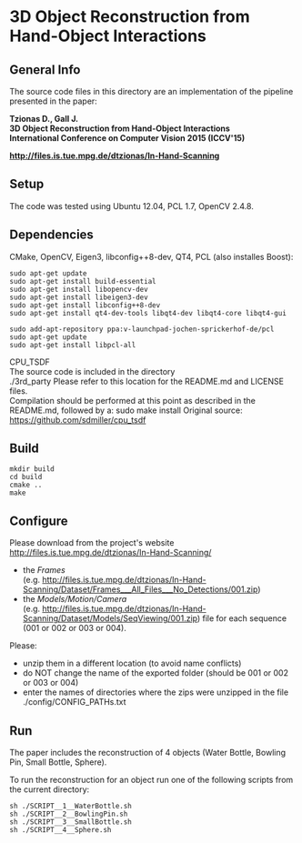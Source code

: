 3D Object Reconstruction from<br>Hand-Object Interactions
=====

General Info
----
The source code files in this directory are an implementation of the pipeline presented in the paper:

**Tzionas D., Gall J.**<br>
**3D Object Reconstruction from Hand-Object Interactions**<br>
**International Conference on Computer Vision 2015 (ICCV'15)**<br>

**http://files.is.tue.mpg.de/dtzionas/In-Hand-Scanning**


Setup
----

The code was tested using Ubuntu 12.04, PCL 1.7, OpenCV 2.4.8.


Dependencies
----

CMake, OpenCV, Eigen3, libconfig++8-dev, QT4, PCL (also installes Boost):

    sudo apt-get update
    sudo apt-get install build-essential
    sudo apt-get install libopencv-dev
    sudo apt-get install libeigen3-dev
    sudo apt-get install libconfig++8-dev
    sudo apt-get install qt4-dev-tools libqt4-dev libqt4-core libqt4-gui

    sudo add-apt-repository ppa:v-launchpad-jochen-sprickerhof-de/pcl
    sudo apt-get update
    sudo apt-get install libpcl-all

CPU_TSDF								<br>
The source code is included in the directory				<br>
    ./3rd_party
Please refer to this location for the README.md and LICENSE files. 	<br>
Compilation should be performed at this point as described in the README.md, followed by a:
    sudo make install
Original source: https://github.com/sdmiller/cpu_tsdf


Build
----

    mkdir build
    cd build
    cmake ..
    make


Configure
----

Please download from the project's website			<br>
http://files.is.tue.mpg.de/dtzionas/In-Hand-Scanning/		<br>
- the *Frames*               <br>(e.g. http://files.is.tue.mpg.de/dtzionas/In-Hand-Scanning/Dataset/Frames___All_Files___No_Detections/001.zip)
- the *Models/Motion/Camera* <br>(e.g. http://files.is.tue.mpg.de/dtzionas/In-Hand-Scanning/Dataset/Models/SeqViewing/001.zip)
file for each sequence (001 or 002 or 003 or 004).

Please:
- unzip them in a different location (to avoid name conflicts)
- do NOT change the name of the exported folder (should be 001 or 002 or 003 or 004)
- enter the names of directories where the zips were unzipped in the file 
./config/CONFIG_PATHs.txt


Run
----

The paper includes the reconstruction of 4 objects (Water Bottle, Bowling Pin, Small Bottle, Sphere).

To run the reconstruction for an object run one of the following scripts from the current directory:

    sh ./SCRIPT__1__WaterBottle.sh
    sh ./SCRIPT__2__BowlingPin.sh
    sh ./SCRIPT__3__SmallBottle.sh
    sh ./SCRIPT__4__Sphere.sh


